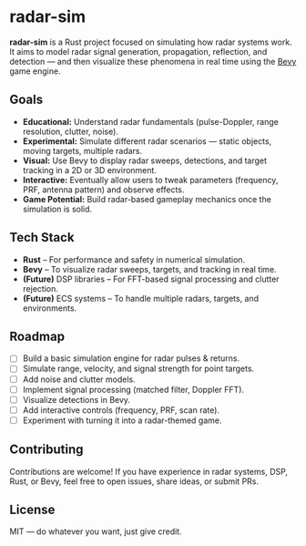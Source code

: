 # radar-sim

**radar-sim** is a Rust project focused on simulating how radar systems work.  
It aims to model radar signal generation, propagation, reflection, and detection — and then visualize these phenomena in real time using the [Bevy](https://bevyengine.org/) game engine.  

## Goals

- **Educational:** Understand radar fundamentals (pulse-Doppler, range resolution, clutter, noise).
- **Experimental:** Simulate different radar scenarios — static objects, moving targets, multiple radars.
- **Visual:** Use Bevy to display radar sweeps, detections, and target tracking in a 2D or 3D environment.
- **Interactive:** Eventually allow users to tweak parameters (frequency, PRF, antenna pattern) and observe effects.
- **Game Potential:** Build radar-based gameplay mechanics once the simulation is solid.

## Tech Stack

- **Rust** – For performance and safety in numerical simulation.
- **Bevy** – To visualize radar sweeps, targets, and tracking in real time.
- **(Future)** DSP libraries – For FFT-based signal processing and clutter rejection.
- **(Future)** ECS systems – To handle multiple radars, targets, and environments.

## Roadmap

- [ ] Build a basic simulation engine for radar pulses & returns.
- [ ] Simulate range, velocity, and signal strength for point targets.
- [ ] Add noise and clutter models.
- [ ] Implement signal processing (matched filter, Doppler FFT).
- [ ] Visualize detections in Bevy.
- [ ] Add interactive controls (frequency, PRF, scan rate).
- [ ] Experiment with turning it into a radar-themed game.

## Contributing

Contributions are welcome!
If you have experience in radar systems, DSP, Rust, or Bevy, feel free to open issues, share ideas, or submit PRs.

## License

MIT — do whatever you want, just give credit.
